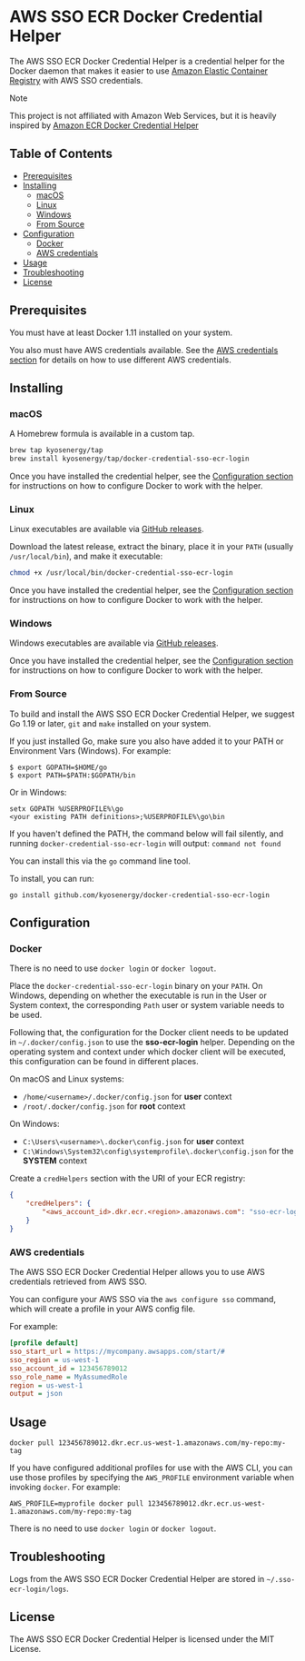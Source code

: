 # AWS SSO ECR Docker Credential Helper

The AWS SSO ECR Docker Credential Helper is a credential helper for the Docker daemon that makes it easier to use [Amazon Elastic Container Registry](https://aws.amazon.com/ecr/) with AWS SSO credentials.

> [!NOTE]
> This project is not affiliated with Amazon Web Services, but it is heavily inspired by [Amazon ECR Docker Credential Helper](https://github.com/awslabs/amazon-ecr-credential-helper)

## Table of Contents
  * [Prerequisites](#prerequisites)
  * [Installing](#installing)
    + [macOS](#macos)
    + [Linux](#linux)
    + [Windows](#windows)
    + [From Source](#from-source)
  * [Configuration](#configuration)
    + [Docker](#docker)
    + [AWS credentials](#aws-credentials)
  * [Usage](#usage)
  * [Troubleshooting](#troubleshooting)
  * [License](#license)

## Prerequisites

You must have at least Docker 1.11 installed on your system.

You also must have AWS credentials available. See the [AWS credentials section](#aws-credentials) for details on how to use different AWS credentials.

## Installing

### macOS

A Homebrew formula is available in a custom tap.

```bash
brew tap kyosenergy/tap
brew install kyosenergy/tap/docker-credential-sso-ecr-login
```

Once you have installed the credential helper, see the [Configuration section](#configuration) for instructions on how to configure Docker to work with the helper.

### Linux

Linux executables are available via [GitHub releases](https://github.com/kyosenergy/docker-credential-sso-ecr-login/releases).

Download the latest release, extract the binary, place it in your `PATH` (usually `/usr/local/bin`), and make it executable:

```bash
chmod +x /usr/local/bin/docker-credential-sso-ecr-login
```

Once you have installed the credential helper, see the [Configuration section](#configuration) for instructions on how to configure Docker to work with the helper.

### Windows

Windows executables are available via [GitHub releases](https://github.com/kyosenergy/docker-credential-sso-ecr-login/releases).

Once you have installed the credential helper, see the [Configuration section](#configuration) for instructions on how to configure Docker to work with the helper.

### From Source

To build and install the AWS SSO ECR Docker Credential Helper, we suggest Go 1.19 or later, `git` and `make` installed on your system.

If you just installed Go, make sure you also have added it to your PATH or Environment Vars (Windows). For example:

```
$ export GOPATH=$HOME/go
$ export PATH=$PATH:$GOPATH/bin
```

Or in Windows:

```
setx GOPATH %USERPROFILE%\go
<your existing PATH definitions>;%USERPROFILE%\go\bin
```

If you haven't defined the PATH, the command below will fail silently, and running `docker-credential-sso-ecr-login` will output: `command not found`

You can install this via the `go` command line tool.

To install, you can run:

```
go install github.com/kyosenergy/docker-credential-sso-ecr-login
```

## Configuration

### Docker

There is no need to use `docker login` or `docker logout`.

Place the `docker-credential-sso-ecr-login` binary on your `PATH`.
On Windows, depending on whether the executable is run in the User or System context, the corresponding `Path` user or system variable needs to be used.

Following that, the configuration for the Docker client needs to be updated in `~/.docker/config.json` to use the **sso-ecr-login** helper.
Depending on the operating system and context under which docker client will be executed, this configuration can be found in different places.
  
On macOS and Linux systems:
- `/home/<username>/.docker/config.json` for **user** context
- `/root/.docker/config.json` for **root** context
  
On Windows:
- `C:\Users\<username>\.docker\config.json` for **user** context
- `C:\Windows\System32\config\systemprofile\.docker\config.json` for the **SYSTEM** context

Create a `credHelpers` section with the URI of your ECR registry:

```json
{
	"credHelpers": {
		"<aws_account_id>.dkr.ecr.<region>.amazonaws.com": "sso-ecr-login"
	}
}
```

### AWS credentials

The AWS SSO ECR Docker Credential Helper allows you to use AWS credentials retrieved from AWS SSO.

You can configure your AWS SSO via the `aws configure sso` command, which will create a profile in your AWS config file.

For example:

```ini
[profile default]
sso_start_url = https://mycompany.awsapps.com/start/#
sso_region = us-west-1
sso_account_id = 123456789012
sso_role_name = MyAssumedRole
region = us-west-1
output = json
```

## Usage

`docker pull 123456789012.dkr.ecr.us-west-1.amazonaws.com/my-repo:my-tag`

If you have configured additional profiles for use with the AWS CLI, you can use those profiles by specifying the `AWS_PROFILE` environment variable when invoking `docker`.
For example:

`AWS_PROFILE=myprofile docker pull 123456789012.dkr.ecr.us-west-1.amazonaws.com/my-repo:my-tag`

There is no need to use `docker login` or `docker logout`.

## Troubleshooting

Logs from the AWS SSO ECR Docker Credential Helper are stored in `~/.sso-ecr-login/logs`.

## License

The AWS SSO ECR Docker Credential Helper is licensed under the MIT License.
